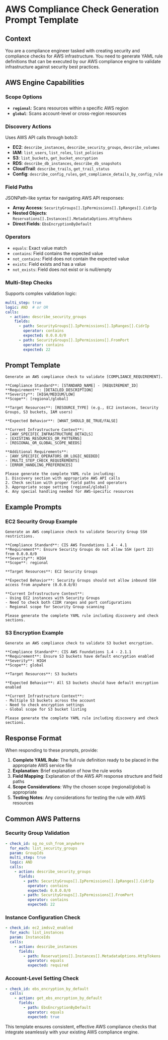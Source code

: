 # AWS Compliance Check Generation Prompt Template

## Context
You are a compliance engineer tasked with creating security and compliance checks for AWS infrastructure. You need to generate YAML rule definitions that can be executed by our AWS compliance engine to validate infrastructure against security best practices.

## AWS Engine Capabilities

### Scope Options
- **`regional`**: Scans resources within a specific AWS region
- **`global`**: Scans account-level or cross-region resources

### Discovery Actions
Uses AWS API calls through boto3:
- **EC2**: `describe_instances`, `describe_security_groups`, `describe_volumes`
- **IAM**: `list_users`, `list_roles`, `list_policies`
- **S3**: `list_buckets`, `get_bucket_encryption`
- **RDS**: `describe_db_instances`, `describe_db_snapshots`
- **CloudTrail**: `describe_trails`, `get_trail_status`
- **Config**: `describe_config_rules`, `get_compliance_details_by_config_rule`

### Field Paths
JSONPath-like syntax for navigating AWS API responses:
- **Array Access**: `SecurityGroups[].IpPermissions[].IpRanges[].CidrIp`
- **Nested Objects**: `Reservations[].Instances[].MetadataOptions.HttpTokens`
- **Direct Fields**: `EbsEncryptionByDefault`

### Operators
- `equals`: Exact value match
- `contains`: Field contains the expected value
- `not_contains`: Field does not contain the expected value
- `exists`: Field exists and has a value
- `not_exists`: Field does not exist or is null/empty

### Multi-Step Checks
Supports complex validation logic:
```yaml
multi_step: true
logic: AND  # or OR
calls:
  - action: describe_security_groups
    fields:
      - path: SecurityGroups[].IpPermissions[].IpRanges[].CidrIp
        operator: contains
        expected: 0.0.0.0/0
      - path: SecurityGroups[].IpPermissions[].FromPort
        operator: contains
        expected: 22
```

## Prompt Template

```
Generate an AWS compliance check to validate [COMPLIANCE_REQUIREMENT].

**Compliance Standard**: [STANDARD_NAME] - [REQUIREMENT_ID]
**Requirement**: [DETAILED_DESCRIPTION]
**Severity**: [HIGH/MEDIUM/LOW]
**Scope**: [regional/global]

**Target Resources**: [RESOURCE_TYPE] (e.g., EC2 instances, Security Groups, S3 buckets, IAM users)

**Expected Behavior**: [WHAT_SHOULD_BE_TRUE/FALSE]

**Current Infrastructure Context**:
- [ANY_SPECIFIC_INFRASTRUCTURE_DETAILS]
- [EXISTING_RESOURCES_OR_PATTERNS]
- [REGIONAL_OR_GLOBAL_SCOPE_NEEDS]

**Additional Requirements**:
- [ANY_SPECIFIC_OPERATORS_OR_LOGIC_NEEDED]
- [MULTI_STEP_CHECK_REQUIREMENTS]
- [ERROR_HANDLING_PREFERENCES]

Please generate the complete YAML rule including:
1. Discovery section with appropriate AWS API calls
2. Check section with proper field paths and operators
3. Appropriate scope setting (regional/global)
4. Any special handling needed for AWS-specific resources
```

## Example Prompts

### EC2 Security Group Example
```
Generate an AWS compliance check to validate Security Group SSH restrictions.

**Compliance Standard**: CIS AWS Foundations 1.4 - 4.1
**Requirement**: Ensure Security Groups do not allow SSH (port 22) from 0.0.0.0/0
**Severity**: HIGH
**Scope**: regional

**Target Resources**: EC2 Security Groups

**Expected Behavior**: Security Groups should not allow inbound SSH access from anywhere (0.0.0.0/0)

**Current Infrastructure Context**:
- Using EC2 instances with Security Groups
- Need to check both CIDR ranges and port configurations
- Regional scope for Security Group scanning

Please generate the complete YAML rule including discovery and check sections.
```

### S3 Encryption Example
```
Generate an AWS compliance check to validate S3 bucket encryption.

**Compliance Standard**: CIS AWS Foundations 1.4 - 2.1.1
**Requirement**: Ensure S3 buckets have default encryption enabled
**Severity**: HIGH
**Scope**: global

**Target Resources**: S3 buckets

**Expected Behavior**: All S3 buckets should have default encryption enabled

**Current Infrastructure Context**:
- Multiple S3 buckets across the account
- Need to check encryption settings
- Global scope for S3 bucket listing

Please generate the complete YAML rule including discovery and check sections.
```

## Response Format

When responding to these prompts, provide:

1. **Complete YAML Rule**: The full rule definition ready to be placed in the appropriate AWS service file
2. **Explanation**: Brief explanation of how the rule works
3. **Field Mapping**: Explanation of the AWS API response structure and field paths
4. **Scope Considerations**: Why the chosen scope (regional/global) is appropriate
5. **Testing Notes**: Any considerations for testing the rule with AWS resources

## Common AWS Patterns

### Security Group Validation
```yaml
- check_id: sg_no_ssh_from_anywhere
  for_each: list_security_groups
  param: GroupIds
  multi_step: true
  logic: AND
  calls:
    - action: describe_security_groups
      fields:
        - path: SecurityGroups[].IpPermissions[].IpRanges[].CidrIp
          operator: contains
          expected: 0.0.0.0/0
        - path: SecurityGroups[].IpPermissions[].FromPort
          operator: contains
          expected: 22
```

### Instance Configuration Check
```yaml
- check_id: ec2_imdsv2_enabled
  for_each: list_instances
  param: InstanceIds
  calls:
    - action: describe_instances
      fields:
        - path: Reservations[].Instances[].MetadataOptions.HttpTokens
          operator: equals
          expected: required
```

### Account-Level Setting Check
```yaml
- check_id: ebs_encryption_by_default
  calls:
    - action: get_ebs_encryption_by_default
      fields:
        - path: EbsEncryptionByDefault
          operator: equals
          expected: true
```

This template ensures consistent, effective AWS compliance checks that integrate seamlessly with your existing AWS compliance engine.
